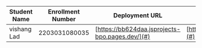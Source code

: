 | Student Name | Enrollment Number | Deployment URL | GitHub Repository URL |
|--------------|------------------|-----------|----------------------|
| vishang Lad | 2203031080035   | [https://bb624daa.jsprojects-bpo.pages.dev/](#) | [https://github.com/vishangl/JSprojects](#)|

